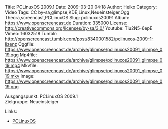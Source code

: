 Title: PCLinuxOS 2009.1
Date: 2009-03-20 04:18
Author: Heiko
Category: Video
Tags: CC by-sa,glimpse,KDE,Linux,Neueinsteiger,Ogg Theora,screencast,PCLinuxOS
Slug: pclinuxos20091
Album: https://www.openscreencast.de
Duration: 335000
License: http://creativecommons.org/licenses/by-sa/3.0/
Youtube: Tiu2N5-6epE
Vimeo: 16032518
Tumblr: http://openscreencast.tumblr.com/post/8340001582/pclinuxos-2009-1-lizenz
Oggfile: https://www.openscreencast.de/archive/glimpse/pclinuxos20091_glimpse_019.ogg
Mp4file: https://www.openscreencast.de/archive/glimpse/pclinuxos20091_glimpse_019.mp4
Mkvfile: https://www.openscreencast.de/archive/glimpse/pclinuxos20091_glimpse_019.mkv
Image: https://www.openscreencast.de/archive/glimpse/pclinuxos20091_glimpse_019.png

Ausgangspunkt: PCLinuxOS 2009.1  
Zielgruppe: Neueinsteiger  

Links:

  * [PCLinuxOS](http://www.pclinuxos.com/)

